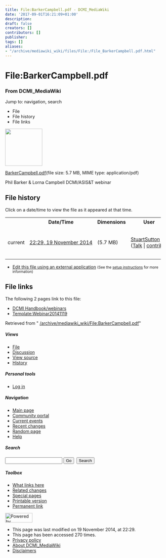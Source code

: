```yaml
---
title: File:BarkerCampbell.pdf - DCMI_MediaWiki
date: '2017-09-01T16:21:09+01:00'
description: 
draft: false
creators: []
contributors: []
publisher: 
tags: []
aliases:
- "/archive/mediawiki_wiki/files/File:/File_BarkerCampbell.pdf.html"
---
```


<a id="top"></a>
# File:BarkerCampbell.pdf

### From DCMI\_MediaWiki

Jump to: navigation, search
<!-- start content -->
- File
- File history
- File links

 [<img alt="" src="/skins/common/images/icons/fileicon-pdf.png" width="120" height="120">](/archive/mediawiki_wiki/files/BarkerCampbell.pdf)

[BarkerCampbell.pdf](/archive/mediawiki_wiki/files/BarkerCampbell.pdf "BarkerCampbell.pdf")‎(file size: 5.7 MB, MIME type: application/pdf)

Phil Barker & Lorna Campbell DCMI/ASIS&T webinar

<!-- 
NewPP limit report
Preprocessor node count: 1/1000000
Post-expand include size: 0/2097152 bytes
Template argument size: 0/2097152 bytes
Expensive parser function count: 0/100
-->
## File history

Click on a date/time to view the file as it appeared at that time.

<table class="wikitable filehistory">
  <tr>
    <td></td>
    <th>Date/Time</th>
    <th>Dimensions</th>
    <th>User</th>
    <th>Comment</th>
  </tr>
  <tr>
    <td>current</td>
    <td class="filehistory-selected" style="white-space: nowrap;"><a href="/archive/mediawiki_wiki/files/BarkerCampbell.pdf">22:29, 19 November 2014</a></td>
    <td> <span style="white-space: nowrap;">(5.7 MB)</span>
    </td>
    <td>
      <a href="/index.php?title=User:StuartSutton&amp;action=edit&amp;redlink=1" class="new mw-userlink" title="User:StuartSutton (page does not exist)">StuartSutton</a> <span style="white-space: nowrap;"> <span class="mw-usertoollinks">(<a href="/index.php?title=User_talk:StuartSutton&amp;action=edit&amp;redlink=1" class="new" title="User talk:StuartSutton (page does not exist)">Talk</a> | <a href="/index.php/Special:Contributions/StuartSutton" title="Special:Contributions/StuartSutton">contribs</a>)</span></span>
    </td>
    <td> <span class="comment">(Phil Barker &amp; Lorna Campbell DCMI/ASIS&amp;T webinar)</span>
    </td>
  </tr>
</table>

  

- [Edit this file using an external application](/index.php?title=File:BarkerCampbell.pdf&action=edit&externaledit=true&mode=file "File:BarkerCampbell.pdf") <small>(See the <a href="http://www.mediawiki.org/wiki/Manual:External_editors" class="external text" rel="nofollow">setup instructions</a> for more information)</small>

## File links

The following 2 pages link to this file:

- [DCMI Handbook/webinars](/index.php/DCMI_Handbook/webinars "DCMI Handbook/webinars")
- [Template:Webinar20141119](/index.php/Template:Webinar20141119 "Template:Webinar20141119")

Retrieved from " [/archive/mediawiki_wiki/File:BarkerCampbell.pdf](/archive/mediawiki_wiki/files/File:/File:BarkerCampbell.pdf.html)"

<!-- end content -->

##### Views

- [File](/archive/mediawiki_wiki/files/File:/File:BarkerCampbell.pdf.html "View the file page [c]")
- [Discussion](/index.php?title=File_talk:BarkerCampbell.pdf&action=edit&redlink=1 "Discussion about the content page [t]")
- [View source](/index.php?title=File:BarkerCampbell.pdf&action=edit "This page is protected.
You can view its source [e]")
- [History](/index.php?title=File:BarkerCampbell.pdf&action=history "Past revisions of this page [h]")

##### Personal tools

- [Log in](/index.php?title=Special:UserLogin&returnto=File:BarkerCampbell.pdf "You are encouraged to log in; however, it is not mandatory [o]")

<script type="text/javascript"> if (window.isMSIE55) fixalpha(); </script>

##### Navigation

- [Main page](/index.php/Main_Page "Visit the main page [z]")
- [Community portal](/index.php/DCMI_MediaWiki:Community_portal "About the project, what you can do, where to find things")
- [Current events](/index.php/DCMI_MediaWiki:Current_events "Find background information on current events")
- [Recent changes](/index.php/Special:RecentChanges "The list of recent changes in the wiki [r]")
- [Random page](/index.php/Special:Random "Load a random page [x]")
- [Help](/index.php/Help:Contents "The place to find out")

##### <label for="searchInput">Search</label>

<form action="/index.php" id="searchform">
				<input type="hidden" name="title" value="Special:Search">
				<input id="searchInput" title="Search DCMI_MediaWiki" accesskey="f" type="search" name="search">
				<input type="submit" name="go" class="searchButton" id="searchGoButton" value="Go" title="Go to a page with this exact name if exists"> 
				<input type="submit" name="fulltext" class="searchButton" id="mw-searchButton" value="Search" title="Search the pages for this text">
			</form>

##### Toolbox

- [What links here](/index.php/Special:WhatLinksHere/File:BarkerCampbell.pdf "List of all wiki pages that link here [j]")
- [Related changes](/index.php/Special:RecentChangesLinked/File:BarkerCampbell.pdf "Recent changes in pages linked from this page [k]")
- [Special pages](/index.php/Special:SpecialPages "List of all special pages [q]")
- [Printable version](/index.php?title=File:BarkerCampbell.pdf&printable=yes "Printable version of this page [p]")
- [Permanent link](/index.php?title=File:BarkerCampbell.pdf&oldid=8771 "Permanent link to this revision of the page")

<!-- end of the left (by default at least) column -->

 [<img src="/skins/common/images/poweredby_mediawiki_88x31.png" height="31" width="88" alt="Powered by MediaWiki">](http://www.mediawiki.org/)

- This page was last modified on 19 November 2014, at 22:29.
- This page has been accessed 270 times.
- [Privacy policy](/index.php/DCMI_MediaWiki:Privacy_policy "DCMI MediaWiki:Privacy policy")
- [About DCMI\_MediaWiki](/index.php/DCMI_MediaWiki:About "DCMI MediaWiki:About")
- [Disclaimers](/index.php/DCMI_MediaWiki:General_disclaimer "DCMI MediaWiki:General disclaimer")

<script>if (window.runOnloadHook) runOnloadHook();</script><!-- Served in 0.448 secs. -->
